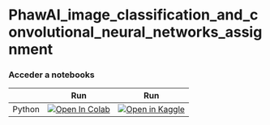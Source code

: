 # PhawAI_image_classification_and_convolutional_neural_networks_assignment



### Acceder a notebooks

| | Run | Run |
|---|---|---|
| Python | [![Open In Colab](https://colab.research.google.com/assets/colab-badge.svg)](https://colab.research.google.com/github/tu-usuario/tu-repo/blob/main/A02.ipynb) | [![Open in Kaggle](https://kaggle.com/static/images/open-in-kaggle.svg)](https://kaggle.com/kernels/welcome?src=https://github.com/tu-usuario/tu-repo/blob/main/A02.ipynb) |